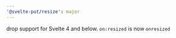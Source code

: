 ```yaml
---
'@svelte-put/resize': major
---
```


drop support for Svelte 4 and below. `on:resized` is now `onresized`
